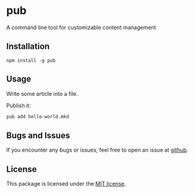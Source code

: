 # pub
A command line tool for customizable content management

## Installation

`npm install -g pub`

## Usage

Write some article into a file.

Publish it:

``` bash
pub add hello-world.mkd
```

## Bugs and Issues

If you encounter any bugs or issues, feel free to open an issue at
[github](//github.com/pvorb/node-pub/issues).

## License

This package is licensed under the
[MIT license](http://vorb.de/license/mit.html).
